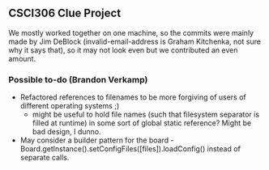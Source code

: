 ## CSCI306 Clue Project
We mostly worked together on one machine, so the commits were mainly made by Jim DeBlock (invalid-email-address is Graham Kitchenka, not sure why it says that), so it may not look even but we contributed an even amount.

### Possible to-do (Brandon Verkamp)
- Refactored references to filenames to be more forgiving of users of different operating systems ;)
  - might be useful to hold file names (such that filesystem separator is filled at runtime) in some sort of global static reference? Might be bad design, I dunno.
- May consider a builder pattern for the board - Board.getInstance().setConfigFiles(\[files\]).loadConfig() instead of separate calls.